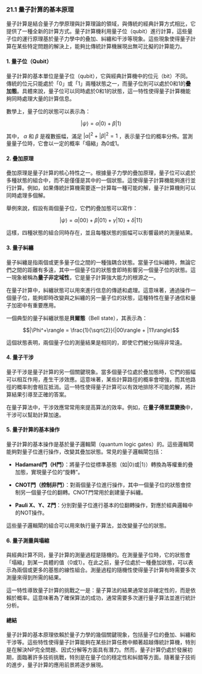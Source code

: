 ### **21.1 量子計算的基本原理**

量子計算是結合量子力學原理與計算理論的領域，與傳統的經典計算方式相比，它提供了一種全新的計算方式。量子計算機利用量子位（qubit）進行計算，這些量子位的運行原理基於量子力學中的叠加、糾纏和干涉等現象。這些現象使得量子計算在某些特定問題的解決上，能夠比傳統計算機展現出無可比擬的計算能力。

#### **1. 量子位（Qubit）**

量子計算的基本單位是量子位（qubit），它與經典計算機中的位元（bit）不同。傳統的位元只能處於「0」或「1」兩種狀態之一，而量子位則可以處於0和1的**疊加態**。具體來說，量子位可以同時處於0和1的狀態，這一特性使得量子計算機能夠同時處理大量的計算信息。

數學上，量子位的狀態可以表示為：


```math
|\psi\rangle = \alpha|0\rangle + \beta|1\rangle
```


其中， $`\alpha`$  和  $`\beta`$  是複數振幅，滿足 $`|\alpha|^2 + |\beta|^2 = 1`$ ，表示量子位的概率分佈。當測量量子位時，它會以一定的概率「塌縮」為0或1。

#### **2. 疊加原理**

疊加原理是量子計算的核心特性之一。根據量子力學的疊加原理，量子位可以處於多種狀態的組合中，而不是僅僅是其中的一個狀態。這使得量子計算機能夠進行並行計算。例如，如果傳統計算機需要逐一計算每一種可能的解，量子計算機則可以同時處理多個解。

舉例來說，假設有兩個量子位，它們的疊加態可以寫作：


```math
|\psi\rangle = \alpha|00\rangle + \beta|01\rangle + \gamma|10\rangle + \delta|11\rangle
```


這樣，四種狀態的組合同時存在，並且每種狀態的振幅可以影響最終的測量結果。

#### **3. 量子糾纏**

量子糾纏是指兩個或更多量子位之間的一種強耦合狀態。當量子位糾纏時，無論它們之間的距離有多遠，其中一個量子位的狀態會即時影響另一個量子位的狀態。這一現象被稱為**量子非定域性**，它是量子計算強大能力的根源之一。

在量子計算中，糾纏狀態可以用來進行信息的傳遞和處理。這意味著，通過操作一個量子位，能夠即時改變與之糾纏的另一量子位的狀態，這種特性在量子通信和量子加密中有重要應用。

一個典型的量子糾纏狀態是**貝爾態**（Bell state），其表示為：


```math
|\Phi^+\rangle = \frac{1}{\sqrt{2}}(|00\rangle + |11\rangle)
```


這個狀態表明，兩個量子位的測量結果是相同的，即使它們被分隔得非常遠。

#### **4. 量子干涉**

量子干涉是量子計算的另一個關鍵現象。當多個量子位處於疊加態時，它們的振幅可以相互作用，產生干涉效應。這意味著，某些計算路徑的概率會增強，而其他路徑的概率則會相互抵消。這一特性使得量子計算可以有效地排除不可能的解，將計算結果引導至正確的答案。

在量子算法中，干涉效應常常用來提高算法的效率。例如，在**量子傅里葉變換**中，干涉可以幫助計算加速。

#### **5. 量子計算的基本操作**

量子計算的基本操作是基於量子邏輯閘（quantum logic gates）的。這些邏輯閘能夠對量子位進行操作，改變其疊加狀態。常見的量子邏輯閘包括：

- **Hadamard門（H門）**：將量子位從標準基態（如|0⟩或|1⟩）轉換為等權重的疊加態，實現量子位的“旋轉”。
  
- **CNOT門（控制非門）**：對兩個量子位進行操作，其中一個量子位的狀態會控制另一個量子位的翻轉。CNOT門常用於創建量子糾纏。

- **Pauli X、Y、Z門**：分別對量子位進行基本的位翻轉操作，對應於經典邏輯中的NOT操作。

這些量子邏輯閘的組合可以用來執行量子算法，並改變量子位的狀態。

#### **6. 量子測量與塌縮**

與經典計算不同，量子計算的測量過程是隨機的。在測量量子位時，它的狀態會「塌縮」到某一具體的值（0或1）。在此之前，量子位處於一種疊加狀態，可以表示為兩個或更多的基態的線性組合。測量過程的隨機性使得量子計算有時需要多次測量來得到所需的結果。

這一特性導致量子計算的挑戰之一是：量子算法的結果通常並非確定性的，而是依賴於概率。這意味著為了確保算法的成功，通常需要多次運行量子算法並進行統計分析。

#### **總結**

量子計算的基本原理依賴於量子力學的幾個關鍵現象，包括量子位的疊加、糾纏和干涉等。這些特性使得量子計算能夠在某些計算任務中顯著超越傳統計算機，特別是在解決NP完全問題、因式分解等方面具有潛力。然而，量子計算仍處於發展初期，面臨著許多技術挑戰，特別是在量子位的穩定性和糾錯等方面。隨著量子技術的進步，量子計算的應用前景將逐步展現。